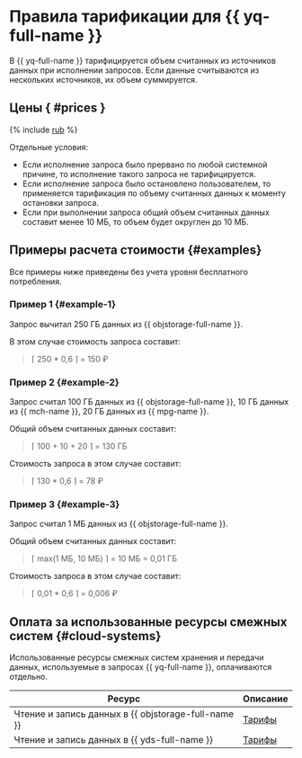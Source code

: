 # Правила тарификации для {{ yq-full-name }}

В {{ yq-full-name }} тарифицируется объем считанных из источников данных при исполнении запросов. Если данные считываются из нескольких источников, их объем суммируется.

## Цены { #prices }



{% include [rub](../_pricing/query/rub.md) %}




Отдельные условия:
- Если исполнение запроса было прервано по любой системной причине, то исполнение такого запроса не тарифицируется.
- Если исполнение запроса было остановлено пользователем, то применяется тарификация по объему считанных данных к моменту остановки запроса.
- Если при выполнении запроса общий объем считанных данных составит менее 10 МБ, то объем будет округлен до 10 МБ.


## Примеры расчета стоимости {#examples}

Все примеры ниже приведены без учета уровня бесплатного потребления.


### Пример 1 {#example-1}
Запрос вычитал 250 ГБ данных из {{ objstorage-full-name }}.

В этом случае стоимость запроса составит:

> &lceil; 250 * 0,6 &rceil; = 150 ₽

### Пример 2 {#example-2}

Запрос считал 100 ГБ данных из {{ objstorage-full-name }}, 10 ГБ данных из {{ mch-name }}, 20 ГБ данных из {{ mpg-name }}.

Общий объем считанных данных составит:
> &lceil; 100 + 10 + 20 &rceil; = 130 ГБ

Стоимость запроса в этом случае составит:

> &lceil; 130 * 0,6 &rceil; = 78 ₽

### Пример 3 {#example-3}

Запрос считал 1 МБ данных из {{ objstorage-full-name }}.

Общий объем считанных данных составит:
> &lceil; max(1 МБ, 10 МБ) &rceil; = 10 МБ = 0,01 ГБ

Стоимость запроса в этом случае составит:

> &lceil; 0,01 * 0,6 &rceil; = 0,006 ₽




## Оплата за использованные ресурсы смежных систем {#cloud-systems}

Использованные ресурсы смежных систем хранения и передачи данных, используемые в запросах {{ yq-full-name }}, оплачиваются отдельно.

|Ресурс|Описание|
|---|---|
|Чтение и запись данных в {{ objstorage-full-name }}|[Тарифы](../storage/pricing.md)|
|Чтение и запись данных в {{ yds-full-name }}|[Тарифы](../data-streams/pricing.md)|
